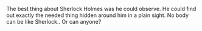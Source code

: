 The best thing about Sherlock Holmes was he could observe. He could find out exactly the needed thing hidden around him in a plain sight. No body can be like Sherlock.. Or can anyone?